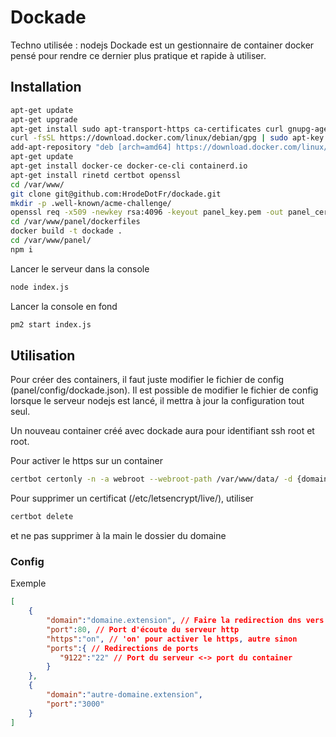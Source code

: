 # Dockade

Techno utilisée : nodejs
Dockade est un gestionnaire de container docker pensé pour rendre ce dernier plus pratique et rapide à utiliser.

## Installation

```sh
apt-get update
apt-get upgrade
apt-get install sudo apt-transport-https ca-certificates curl gnupg-agent software-properties-common
curl -fsSL https://download.docker.com/linux/debian/gpg | sudo apt-key add -
add-apt-repository "deb [arch=amd64] https://download.docker.com/linux/debian $(lsb_release -cs) stable"
apt-get update
apt-get install docker-ce docker-ce-cli containerd.io
apt-get install rinetd certbot openssl
cd /var/www/
git clone git@github.com:HrodeDotFr/dockade.git
mkdir -p .well-known/acme-challenge/
openssl req -x509 -newkey rsa:4096 -keyout panel_key.pem -out panel_cert.pem -days 3650
cd /var/www/panel/dockerfiles
docker build -t dockade .
cd /var/www/panel/
npm i
```

Lancer le serveur dans la console
```sh
node index.js
```
Lancer la console en fond
```sh
pm2 start index.js
```

## Utilisation

Pour créer des containers, il faut juste modifier le fichier de config (panel/config/dockade.json).
Il est possible de modifier le fichier de config lorsque le serveur nodejs est lancé, il mettra à jour la configuration tout seul.

Un nouveau container créé avec dockade aura pour identifiant ssh root et root.

Pour activer le https sur un container
```sh
certbot certonly -n -a webroot --webroot-path /var/www/data/ -d {domaine.extension}
```

Pour supprimer un certificat (/etc/letsencrypt/live/), utiliser
```sh
certbot delete
```
et ne pas supprimer à la main le dossier du domaine

### Config

Exemple
```json
[
    {
        "domain":"domaine.extension", // Faire la redirection dns vers l'ip du serveur
        "port":80, // Port d'écoute du serveur http
        "https":"on", // 'on' pour activer le https, autre sinon
        "ports":{ // Redirections de ports
           "9122":"22" // Port du serveur <-> port du container
        }
    },
    {
        "domain":"autre-domaine.extension",
        "port":"3000"
    }
]
```
